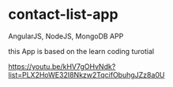 # contact-list-app
AngularJS, NodeJS, MongoDB APP

this App is based on the learn coding turotial

https://youtu.be/kHV7gOHvNdk?list=PLX2HoWE32I8Nkzw2TqcifObuhgJZz8a0U

